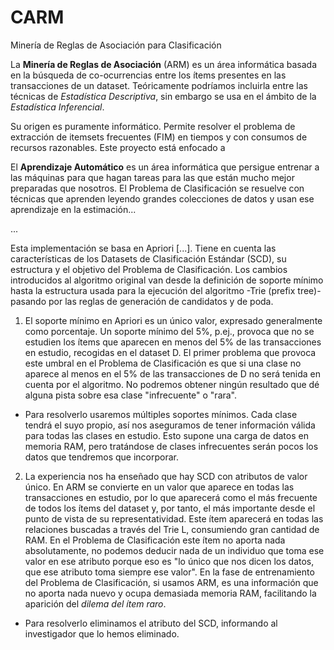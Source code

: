 # CARM
Minería de Reglas de Asociación para Clasificación

La **Minería de Reglas de Asociación** (ARM) es un área informática basada en la búsqueda de co-ocurrencias entre los ítems presentes en las transacciones de un dataset. Teóricamente podríamos incluirla entre las técnicas de *Estadística Descriptiva*, sin embargo se usa en el ámbito de la *Estadística Inferencial*. 

Su origen es puramente informático. Permite resolver el problema de extracción de itemsets frecuentes (FIM) en tiempos y con consumos de recursos razonables. Este proyecto está enfocado a

El **Aprendizaje Automático** es un área informática que persigue entrenar a las máquinas para que hagan tareas para las que están mucho mejor preparadas que nosotros. El Problema de Clasificación se resuelve con técnicas que aprenden leyendo grandes colecciones de datos y usan ese aprendizaje en la estimación...

...

Esta implementación se basa en Apriori [...]. Tiene en cuenta las características de los Datasets de Clasificación Estándar (SCD), su estructura y el objetivo del Problema de Clasificación. Los cambios introducidos al algoritmo original van desde la definición de soporte mínimo hasta la estructura usada para la ejecución del algoritmo -Trie (prefix tree)- pasando por las reglas de generación de candidatos y de poda.

1. El soporte mínimo en Apriori es un único valor, expresado generalmente como porcentaje. Un soporte mínimo del 5%, p.ej., provoca que no se estudien los ítems que aparecen en menos del 5% de las transacciones en estudio, recogidas en el dataset D. El primer problema que provoca este umbral en el Problema de Clasificación es que si una clase no aparece al menos en el 5% de las transacciones de D no será tenida en cuenta por el algoritmo. No podremos obtener ningún resultado que dé alguna pista sobre esa clase "infrecuente" o "rara".
- Para resolverlo usaremos múltiples soportes mínimos. Cada clase tendrá el suyo propio, así nos aseguramos de tener información válida para todas las clases en estudio. Esto supone una carga de datos en memoria RAM, pero tratándose de clases infrecuentes serán pocos los datos que tendremos que incorporar.
2. La experiencia nos ha enseñado que hay SCD con atributos de valor único. En ARM se convierte en un valor que aparece en todas las transacciones en estudio, por lo que aparecerá como el más frecuente de todos los ítems del dataset y, por tanto, el más importante desde el punto de vista de su representatividad. Este ítem aparecerá en todas las relaciones buscadas a través del Trie L, consumiendo gran cantidad de RAM. En el Problema de Clasificación este ítem no aporta nada absolutamente, no podemos deducir nada de un individuo que toma ese valor en ese atributo porque eso es "lo único que nos dicen los datos, que ese atributo toma siempre ese valor". En la fase de entrenamiento del Problema de Clasificación, si usamos ARM, es una información que no aporta nada nuevo y ocupa demasiada memoria RAM, facilitando la aparición del *dilema del ítem raro*.
- Para resolverlo eliminamos el atributo del SCD, informando al investigador que lo hemos eliminado.
